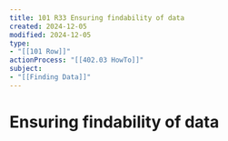 ```yaml
---
title: 101 R33 Ensuring findability of data
created: 2024-12-05
modified: 2024-12-05
type: 
- "[[101 Row]]"
actionProcess: "[[402.03 HowTo]]"
subject: 
- "[[Finding Data]]"
---
```

# Ensuring findability of data
